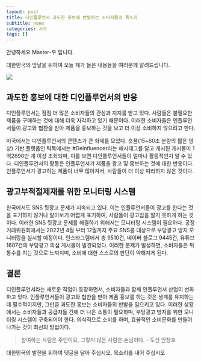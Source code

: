 ```yaml
---
layout: post
title: 디인플루언서 과도한 홍보에 반발하는 소비자들의 목소리
subtitle: none
categories: 시사
tags: []
---
```


안녕하세요 Master-우 입니다.

대한민국의 앞날을 위하여 오늘 제가 들은 내용들을 여러분께 알려드립니다.





![](https://source.unsplash.com/800x450/?luxury)

##  과도한 홍보에 대한 디인플루언서의 반응

디인플루언서는 점점 더 많은 소비자들의 관심과 지지를 받고 있다. 사람들은 불필요한 제품을 구매하는 것에 대해 더욱 자각하고 있기 때문이다. 이러한 소비자들은 인플루언서들이 광고와 협찬을 받아 제품을 홍보하는 것을 보고 더 이상 소비하지 않으려고 한다.

미국에서는 디인플루언서의 콘텐츠가 큰 화제를 모았다. 숏폼(15~60초 분량의 짧은 영상) 기반 플랫폼인 틱톡에서는 #Deinfluencer라는 해시태그를 달고 게시된 게시물이 1억2690만 개 이상 조회되며, 이를 보면 디인플루언서들이 얼마나 활동적인지 알 수 있다. 디인플루언서의 활동은 인플루언서가 제품을 광고 및 홍보하는 것에 대한 반응이다. 인플루언서가 광고하는 제품이 너무 많아져서, 사람들이 더 이상 따라하지 않은 것이다. 

## 광고부적절제재를 위한 모니터링 시스템

한국에서도 SNS 뒷광고 문제가 지속되고 있다. 이는 인플루언서들이 광고를 한다는 것을 표기하지 않거나 알아보기 어렵게 표기하여, 사람들이 광고임을 알지 못하게 하는 것이다. 이러한 SNS 뒷광고 문제를 해결하기 위해서는 모니터링 시스템이 필요하다. 공정거래위원회에서는 2022년 4월 부터 12월까지 주요 SNS를 대상으로 부당광고 방지 모니터링을 실시할 예정이다. 인스타그램에서 총 9510건, 네이버 블로그 9445건, 유튜브 1607건의 부당광고 의심 게시물이 발견되었다. 이러한 문제가 발생하면, 소비자들은 뒤통수를 치는 것으로 느껴지며, 소비에 대한 스스로의 판단이 약해지게 된다.

## 결론

디인플루언서라는 새로운 직업이 등장하면서, 소비자들과 함께 인플루언서 산업이 변화하고 있다. 인플루언서들이 광고와 협찬을 받아 제품 홍보를 하는 것은 생계를 유지하는 데 필수적이지만, 그만큼 과도한 홍보는 소비자들의 반발을 일으키고 있다. 이러한 상황에서는 소비자들과 공급자들 간에 더 나은 소통이 필요하며, 부당광고 방지를 위한 모니터링 시스템이 구축되어야 한다. 의식적으로 소비를 하며, 효율적인 소비문화를 만들어 나가는 것이 최선의 방법이다.


> 참여하는 사람은 주인이요, 그렇지 않은 사람은 손님이다. - 도산 안창호

대한민국의 발전을 위하여 댓글을 달아 주십시오. 목소리를 내어 주십시오
